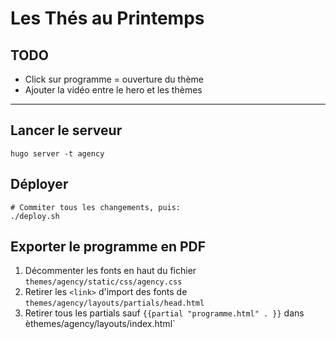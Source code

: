 # Les Thés au Printemps

## TODO

* Click sur programme = ouverture du thème
* Ajouter la vidéo entre le hero et les thèmes

<hr>

## Lancer le serveur

    hugo server -t agency

## Déployer

    # Commiter tous les changements, puis:
    ./deploy.sh

## Exporter le programme en PDF

1. Décommenter les fonts en haut du fichier `themes/agency/static/css/agency.css`
2. Retirer les `<link>` d'import des fonts de `themes/agency/layouts/partials/head.html`
3. Retirer tous les partials sauf `{{partial "programme.html" . }}` dans èthemes/agency/layouts/index.html`
